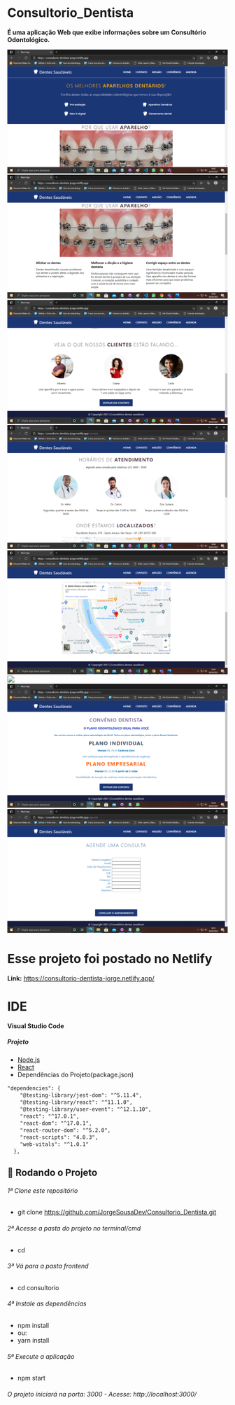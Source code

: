 # Consultorio_Dentista
 
**É uma aplicação Web que exibe informações sobre um Consultório Odontológico.**

![](/Screenshot/home.png)
![](/Screenshot/home2.png)
![](/Screenshot/home3.png)
![](/Screenshot/contato.png)
![](/Screenshot/contato2.png)
![](/Screenshot/missão.png)
![](/Screenshot/convênios.png)
![](/Screenshot/agenda.png)

# Esse projeto foi postado no Netlify

**Link:** https://consultorio-dentista-jorge.netlify.app/

# IDE

**Visual Studio Code**

##### Projeto
- [Node.js](https://nodejs.org/en/)
- [React](https://pt-br.reactjs.org/)
- Dependências do Projeto(package.json)  
```
"dependencies": {
    "@testing-library/jest-dom": "^5.11.4",
    "@testing-library/react": "^11.1.0",
    "@testing-library/user-event": "^12.1.10",
    "react": "^17.0.1",
    "react-dom": "^17.0.1",
    "react-router-dom": "^5.2.0",
    "react-scripts": "4.0.3",
    "web-vitals": "^1.0.1"
  },
```

## 🎲 Rodando o Projeto

###### 1ª Clone este repositório
* git clone <https://github.com/JorgeSousaDev/Consultorio_Dentista.git>

###### 2ª Acesse a pasta do projeto no terminal/cmd
* cd 

###### 3ª Vá para a pasta frontend
* cd consultorio

###### 4ª Instale as dependências
* npm install
* ou:
* yarn install

###### 5ª Execute a aplicação 
* npm start

###### O projeto iniciará na porta: 3000 - Acesse: http://localhost:3000/
